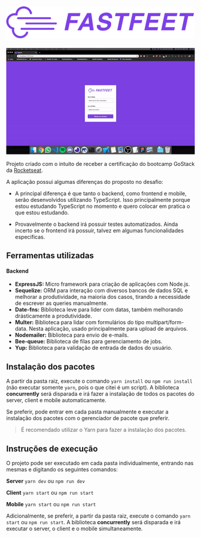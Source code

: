 <h1 align="center">
  <img src="./assets/logo.png" />
</h1>

<div>
  <img src="./assets/preview.gif" />
</div>

Projeto criado com o intuito de receber a certificação do bootcamp GoStack da [Rocketseat](https://github.com/rocketseat).

A aplicação possui algumas diferenças do proposto no desafio:

- A principal diferença é que tanto o backend, como frontend e mobile, serão desenvolvidos utilizando TypeScript. Isso principalmente porque estou estudando TypeScript no momento e quero colocar em pratica o que estou estudando.

- Provavelmente o backend irá possuir testes automatizados. Ainda incerto se o frontend irá possuir, talvez em algumas funcionalidades especificas.

## Ferramentas utilizadas

#### Backend

- **ExpressJS:** Micro framework para criação de aplicações com Node.js.
- **Sequelize:** ORM para interação com diversos bancos de dados SQL e melhorar a produtividade, na maioria dos casos, tirando a necessidade de escrever as queries manualmente.
- **Date-fns:** Biblioteca leve para lider com datas, também melhorando drásticamente a produtividade.
- **Multer:** Biblioteca para lidar com formulários do tipo multipart/form-data. Nesta aplicação, usado principalmente para upload de arquivos.
- **Nodemailer:** Biblioteca para envio de e-mails.
- **Bee-queue:** Biblioteca de filas para gerenciamento de jobs.
- **Yup:** Biblioteca para validação de entrada de dados do usuário.

## Instalação dos pacotes

A partir da pasta raiz, execute o comando `yarn install` ou `npm run install` (não executar somente `yarn`, pois o que citei é um script). A biblioteca **concurrently** será disparada e irá fazer a instalação de todos os pacotes do server, client e mobile automaticamente.

Se preferir, pode entrar em cada pasta manualmente e executar a instalação dos pacotes com o gerenciador de pacote que preferir.

> É recomendado utilizar o Yarn para fazer a instalação dos pacotes.

## Instruções de execução

O projeto pode ser executado em cada pasta individualmente, entrando nas mesmas e digitando os seguintes comandos:

**Server**
`yarn dev` ou `npm run dev`

**Client**
`yarn start` ou `npm run start`

**Mobile**
`yarn start` ou `npm run start`

Adicionalmente, se preferir, a partir da pasta raiz, execute o comando `yarn start` ou `npm run start`. A biblioteca **concurrently** será disparada e irá executar o server, o client e o mobile simultaneamente.
